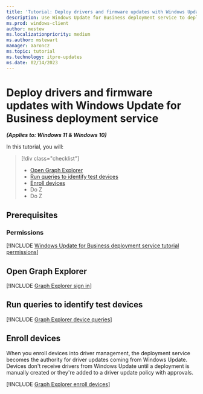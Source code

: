 ```yaml
---
title: 'Tutorial: Deploy drivers and firmware updates with Windows Update for Business deployment service.'
description: Use Windows Update for Business deployment service to deploy driver and firmware updates. 
ms.prod: windows-client
author: mestew
ms.localizationpriority: medium
ms.author: mstewart
manager: aaroncz
ms.topic: tutorial
ms.technology: itpro-updates
ms.date: 02/14/2023
---
```


# Deploy drivers and firmware updates with Windows Update for Business deployment service
<!--7260403, 7512398-->
***(Applies to: Windows 11 & Windows 10)***

In this tutorial, you will:
> [!div class="checklist"]
> * [Open Graph Explorer](#open-graph-explorer) 
> * [Run queries to identify test devices](#run-queries-to-identify-test-devices)
> * [Enroll devices](#enroll-devices) 
> * Do Z
> * Do Z

## Prerequisites

### Permissions

<!--Using include for tutorial permissions-->
[!INCLUDE [Windows Update for Business deployment service tutorial permissions](./includes/wufb-deployment-tutorial-permissions.md.md)]

## Open Graph Explorer

<!--Using include for Graph Explorer sign in-->
[!INCLUDE [Graph Explorer sign in](./includes/wufb-deployment-graph-explorer.md)]

## Run queries to identify test devices

<!--Using include for Graph Explorer device queries-->
[!INCLUDE [Graph Explorer device queries](./includes/wufb-deployment-find-device-name-graph-explorer.md)]

## Enroll devices

When you enroll devices into driver management, the deployment service becomes the authority for driver updates coming from Windows Update. Devices don't receive drivers from Windows Update until a deployment is manually created or they're added to a driver update policy with approvals.

<!--Using include for enrolling devices using Graph Explorer-->
[!INCLUDE [Graph Explorer enroll devices](./includes/wufb-deployment-enroll-device-graph-explorer.md)]